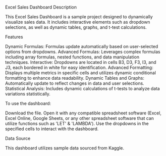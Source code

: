 Excel Sales Dashboard
Description

This Excel Sales Dashboard is a sample project designed to dynamically visualize sales data. It includes interactive elements such as dropdown selections, as well as dynamic tables, graphs, and t-test calculations.

Features

  Dynamic Formulas: Formulas update automatically based on user-selected options from dropdowns.
  Advanced Formulas: Leverages complex formulas including array formulas, nested functions, and data manipulation techniques.
  Interactive: Dropdowns are located in cells B3, D3, F3, I3, and J3, each bordered in white for easy identification.
  Advanced Formatting: Displays multiple metrics in specific cells and utilizes dynamic conditional formatting to enhance data readability.
  Dynamic Tables and Graphs: Automatically update to reflect changes in data and user selections.
	Statistical Analysis: Includes dynamic calculations of t-tests to analyze data variations statistically.

To use the dashboard:

  Download the file.
  Open it with any compatible spreadsheet software (Excel, Excel Online, Google Sheets, or any other spreadsheet software that can utilize functions such as 'LET' & 'LAMBDA').
  Use the dropdowns in the specified cells to interact with the dashboard.

Data Source

  This dashboard utilizes sample data sourced from Kaggle.
